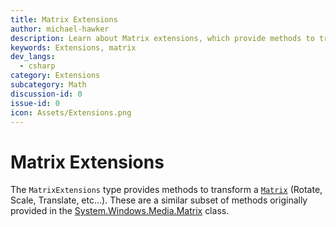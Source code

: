 ```yaml
---
title: Matrix Extensions
author: michael-hawker
description: Learn about Matrix extensions, which provide methods to transform a Matrix. These methods are similar to methods from the System.Windows.Media.Matrix class.
keywords: Extensions, matrix
dev_langs:
  - csharp
category: Extensions
subcategory: Math
discussion-id: 0
issue-id: 0
icon: Assets/Extensions.png
---
```


# Matrix Extensions

The `MatrixExtensions` type provides methods to transform a [`Matrix`](/uwp/api/Windows.UI.Xaml.Media.Matrix) (Rotate, Scale, Translate, etc...). These are a similar subset of methods originally provided in the [System.Windows.Media.Matrix](/dotnet/api/system.windows.media.matrix) class.

